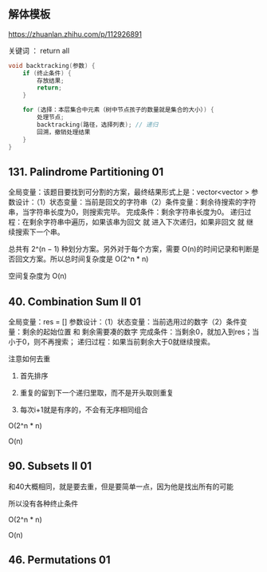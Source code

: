 ## 解体模板

https://zhuanlan.zhihu.com/p/112926891

关键词 ： return all 

```cpp
void backtracking(参数) {
    if (终止条件) {
        存放结果;
        return;
    }

    for (选择：本层集合中元素（树中节点孩子的数量就是集合的大小）) {
        处理节点;
        backtracking(路径，选择列表); // 递归
        回溯，撤销处理结果
    }
}
```

## 131. Palindrome Partitioning 01 
 
全局变量：该题目要找到可分割的方案，最终结果形式上是：vector<vector<string> >
参数设计：（1）状态变量：当前是回文的字符串（2）条件变量：剩余待搜索的字符串，当字符串长度为0，则搜索完毕。
完成条件：剩余字符串长度为0。
递归过程：在剩余字符串中遍历，如果该串为回文 就 进入下次递归，如果非回文 就 继续搜索下一个串。

总共有 2^(n − 1) 种划分方案。另外对于每个方案，需要 O(n)的时间记录和判断是否回文方案。所以总时间复杂度是 O(2^n * n)

空间复杂度为 O(n)

## 40. Combination Sum II 01 

全局变量：res = []
参数设计：（1）状态变量：当前选用过的数字（2）条件变量：剩余的起始位置 和 剩余需要凑的数字
完成条件：当剩余0，就加入到res；当小于0，则不再搜索；
递归过程：如果当前剩余大于0就继续搜索。

注意如何去重

1. 首先排序

2. 重复的留到下一个递归里取，而不是开头取则重复

3. 每次i+1就是有序的，不会有无序相同组合

O(2^n * n)

O(n)

## 90. Subsets II 01 

和40大概相同，就是要去重，但是要简单一点，因为他是找出所有的可能

所以没有各种终止条件

O(2^n * n)

O(n)

## 46. Permutations 01


